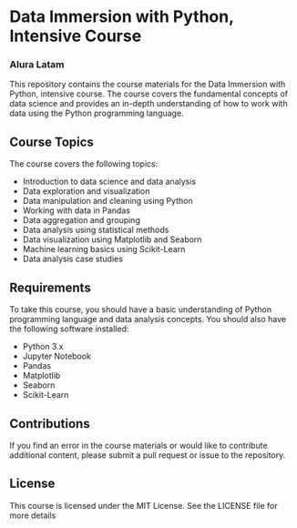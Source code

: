 # Data Immersion with Python, Intensive Course
### Alura Latam
This repository contains the course materials for the Data Immersion with Python, intensive course. The course covers the fundamental concepts of data science and provides an in-depth understanding of how to work with data using the Python programming language.

## Course Topics
The course covers the following topics:
- Introduction to data science and data analysis
- Data exploration and visualization
- Data manipulation and cleaning using Python
- Working with data in Pandas
- Data aggregation and grouping
- Data analysis using statistical methods
- Data visualization using Matplotlib and Seaborn
- Machine learning basics using Scikit-Learn
- Data analysis case studies

## Requirements
To take this course, you should have a basic understanding of Python programming language and data analysis concepts. You should also have the following software installed:
- Python 3.x
- Jupyter Notebook
- Pandas
- Matplotlib
- Seaborn
- Scikit-Learn

## Contributions
If you find an error in the course materials or would like to contribute additional content, please submit a pull request or issue to the repository.

## License
This course is licensed under the MIT License. See the LICENSE file for more details
